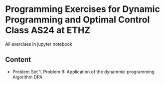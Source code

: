 # Programming Exercises for Dynamic Programming and Optimal Control Class AS24 at ETHZ

All exercises in jupyter notebook

## Content

- Problem Set 1, Problem 9: Application of the dynammic programming Algorithm DPA